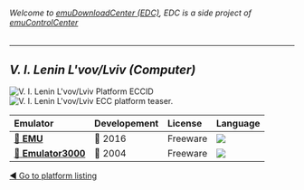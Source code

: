 ###### Welcome to [emuDownloadCenter (EDC)](https://github.com/PhoenixInteractiveNL/emuDownloadCenter/wiki/), EDC is a side project of [emuControlCenter](https://github.com/PhoenixInteractiveNL/emuControlCenter/wiki/)
***
## _V. I. Lenin L'vov/Lviv (Computer)_
![](https://raw.githubusercontent.com/wiki/PhoenixInteractiveNL/emuDownloadCenter/images_platform/ecc_lviv_cell.png "V. I. Lenin L'vov/Lviv Platform ECCID")
![](https://raw.githubusercontent.com/wiki/PhoenixInteractiveNL/emuDownloadCenter/images_platform/ecc_lviv_teaser.png "V. I. Lenin L'vov/Lviv ECC platform teaser.")

| Emulator | Developement | License | Language |
|:---------|:-------------|:--------|:---------|
| [:file_folder: **EMU**](https://github.com/PhoenixInteractiveNL/emuDownloadCenter/wiki/Emulator-emu#menu) | :large_blue_circle: 2016 | Freeware | ![](https://raw.githubusercontent.com/wiki/PhoenixInteractiveNL/emuDownloadCenter/images_flags/icon_flag_EN_24.png) |
| [:file_folder: **Emulator3000**](https://github.com/PhoenixInteractiveNL/emuDownloadCenter/wiki/Emulator-emulator3000#menu) | :red_circle: 2004 | Freeware | ![](https://raw.githubusercontent.com/wiki/PhoenixInteractiveNL/emuDownloadCenter/images_flags/icon_flag_EN_24.png) |

[:arrow_backward: Go to platform listing](https://github.com/PhoenixInteractiveNL/emuDownloadCenter/wiki/EDC-Platform-List)
